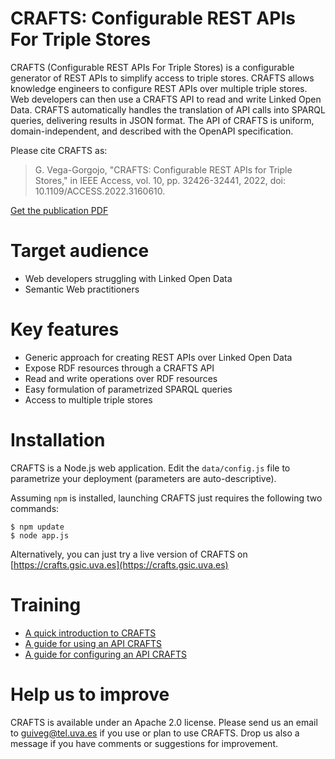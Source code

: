 CRAFTS: Configurable REST APIs For Triple Stores
==========
CRAFTS (Configurable REST APIs For Triple Stores) is a configurable generator of REST APIs to simplify access to triple stores.
CRAFTS allows knowledge engineers to configure REST APIs over multiple triple stores. 
Web developers can then use a CRAFTS API to read and write Linked Open Data. 
CRAFTS automatically handles the translation of API calls into SPARQL queries, delivering results in JSON format. 
The API of CRAFTS is uniform, domain-independent, and described with the OpenAPI specification. 


Please cite CRAFTS as:

> G. Vega-Gorgojo, "CRAFTS: Configurable REST APIs for Triple Stores," in IEEE Access, vol. 10, pp. 32426-32441, 2022, doi: 10.1109/ACCESS.2022.3160610.

[Get the publication PDF](https://ieeexplore.ieee.org/document/9737489)

Target audience
==========
* Web developers struggling with Linked Open Data
* Semantic Web practitioners


Key features
==========
* Generic approach for creating REST APIs over Linked Open Data
* Expose RDF resources through a CRAFTS API
* Read and write operations over RDF resources
* Easy formulation of parametrized SPARQL queries
* Access to multiple triple stores


Installation
==========
CRAFTS is a Node.js web application. Edit the `data/config.js` file to parametrize your deployment (parameters are auto-descriptive).

Assuming `npm` is installed, launching CRAFTS just requires the following two commands:

```console
$ npm update
$ node app.js
```

Alternatively, you can just try a live version of CRAFTS on [https://crafts.gsic.uva.es](https://crafts.gsic.uva.es)


Training
==========
* [A quick introduction to CRAFTS](https://crafts.gsic.uva.es/CRAFTSslides.pdf)
* [A guide for using an API CRAFTS](https://crafts.gsic.uva.es/CRAFTSaccess101.pdf)
* [A guide for configuring an API CRAFTS](https://crafts.gsic.uva.es/CRAFTSconfig101.html)


Help us to improve
==========
CRAFTS is available under an Apache 2.0 license. Please send us an email to [guiveg@tel.uva.es](mailto:guiveg@tel.uva.es) if you use or plan to use CRAFTS. Drop us also a message if you have comments or suggestions for improvement.
